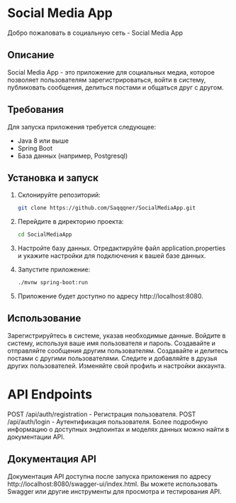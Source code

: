 # Social Media App

Добро пожаловать в социальную сеть - Social Media App

## Описание

Social Media App - это приложение для социальных медиа, которое позволяет пользователям зарегистрироваться, войти в
систему, публиковать сообщения, делиться постами и общаться друг с другом.

## Требования

Для запуска приложения требуется следующее:

- Java 8 или выше
- Spring Boot
- База данных (например, Postgresql)

## Установка и запуск

1. Склонируйте репозиторий:

   ```bash
   git clone https://github.com/Saqqqner/SocialMediaApp.git
2. Перейдите в директорию проекта:
   ```bash
   cd SocialMediaApp
3. Настройте базу данных. Отредактируйте файл application.properties и укажите настройки для подключения к вашей базе
   данных.
4. Запустите приложение:
   ```bash
   ./mvnw spring-boot:run
5. Приложение будет доступно по адресу http://localhost:8080.

## Использование

Зарегистрируйтесь в системе, указав необходимые данные.
Войдите в систему, используя ваше имя пользователя и пароль.
Создавайте и отправляйте сообщения другим пользователям.
Создавайте и делитесь постами с другими пользователями.
Следите и добавляйте в друзья других пользователей.
Изменяйте свой профиль и настройки аккаунта.

# API Endpoints

POST /api/auth/registration - Регистрация пользователя.
POST /api/auth/login - Аутентификация пользователя.
Более подробную информацию о доступных эндпоинтах и моделях данных можно найти в документации API.

## Документация API

Документация API доступна после запуска приложения по адресу http://localhost:8080/swagger-ui/index.html. Вы можете
использовать Swagger или другие инструменты для просмотра и тестирования API.